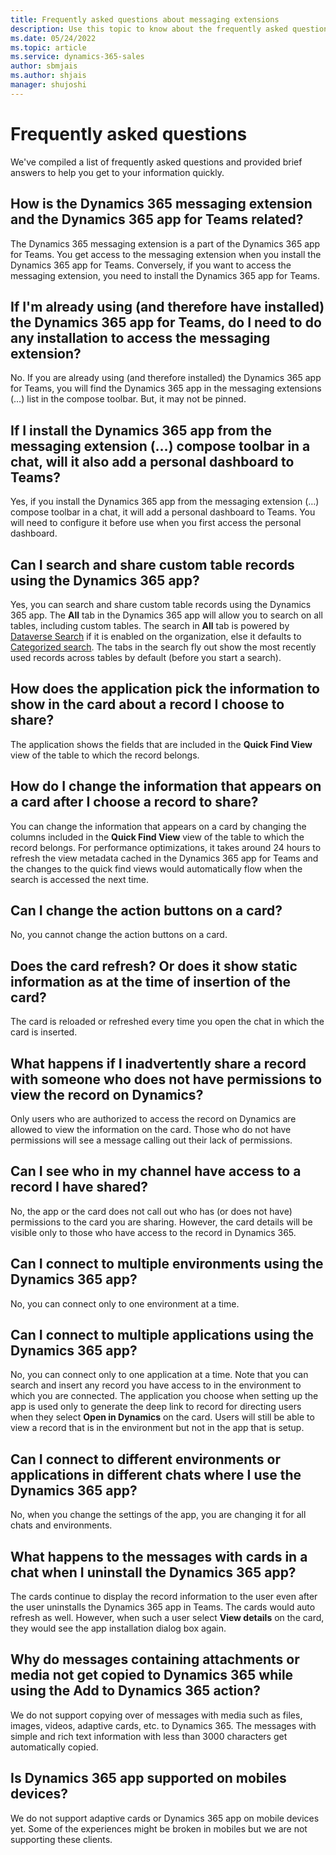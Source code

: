 ```yaml
---
title: Frequently asked questions about messaging extensions
description: Use this topic to know about the frequently asked questions and their answers about messaging extensions.
ms.date: 05/24/2022
ms.topic: article
ms.service: dynamics-365-sales
author: sbmjais
ms.author: shjais
manager: shujoshi
---
```


# Frequently asked questions

We've compiled a list of frequently asked questions and provided brief answers to help you get to your information quickly.

## How is the Dynamics 365 messaging extension and the Dynamics 365 app for Teams related?

The Dynamics 365 messaging extension is a part of the Dynamics 365 app for Teams. You get access to the messaging extension when you install the Dynamics 365 app for Teams. Conversely, if you want to access the messaging extension, you need to install the Dynamics 365 app for Teams.

## If I'm already using (and therefore have installed) the Dynamics 365 app for Teams, do I need to do any installation to access the messaging extension?  

No. If you are already using (and therefore installed) the Dynamics 365 app for Teams, you will find the Dynamics 365 app in the messaging extensions (…) list in the compose toolbar. But, it may not be pinned.

## If I install the Dynamics 365 app from the messaging extension (…) compose toolbar in a chat, will it also add a personal dashboard to Teams?

Yes, if you install the Dynamics 365 app from the messaging extension (…) compose toolbar in a chat, it will add a personal dashboard to Teams. You will need to configure it before use when you first access the personal dashboard.

## Can I search and share custom table records using the Dynamics 365 app?  

Yes, you can search and share custom table records using the Dynamics 365 app. The **All** tab in the Dynamics 365 app will allow you to search on all tables, including custom tables. The search in **All** tab is powered by [Dataverse Search](/power-platform/admin/configure-relevance-search-organization) if it is enabled on the organization, else it defaults to [Categorized search](/powerapps/user/quick-find#multiple-table-quick-find-categorized-search). The tabs in the search fly out show the most recently used records across tables by default (before you start a search).

## How does the application pick the information to show in the card about a record I choose to share?

The application shows the fields that are included in the **Quick Find View** view of the table to which the record belongs.

## How do I change the information that appears on a card after I choose a record to share?

You can change the information that appears on a card by changing the columns included in the **Quick Find View** view of the table to which the record belongs. For performance optimizations, it takes around 24 hours to refresh the view metadata cached in the Dynamics 365 app for Teams and the changes to the quick find views would automatically flow when the search is accessed the next time.

## Can I change the action buttons on a card?

No, you cannot change the action buttons on a card.

## Does the card refresh? Or does it show static information as at the time of insertion of the card?

The card is reloaded or refreshed every time you open the chat in which the card is inserted.

## What happens if I inadvertently share a record with someone who does not have permissions to view the record on Dynamics?

Only users who are authorized to access the record on Dynamics are allowed to view the information on the card. Those who do not have permissions will see a message calling out their lack of permissions.

## Can I see who in my channel have access to a record I have shared?

No, the app or the card does not call out who has (or does not have) permissions to the card you are sharing. However, the card details will be visible only to those who have access to the record in Dynamics 365.

## Can I connect to multiple environments using the Dynamics 365 app?

No, you can connect only to one environment at a time.

## Can I connect to multiple applications using the Dynamics 365 app?

No, you can connect only to one application at a time. Note that you can search and insert any record you have access to in the environment to which you are connected. The application you choose when setting up the app is used only to generate the deep link to record for directing users when they select **Open in Dynamics** on the card. Users will still be able to view a record that is in the environment but not in the app that is setup.

## Can I connect to different environments or applications in different chats where I use the Dynamics 365 app?

No, when you change the settings of the app, you are changing it for all chats and environments.

## What happens to the messages with cards in a chat when I uninstall the Dynamics 365 app?

The cards continue to display the record information to the user even after the user uninstalls the Dynamics 365 app in Teams. The cards would auto refresh as well. However, when such a user select **View details** on the card, they would see the app installation dialog box again.

## Why do messages containing attachments or media not get copied to Dynamics 365 while using the **Add to Dynamics 365** action?  

We do not support copying over of messages with media such as files, images, videos, adaptive cards, etc. to Dynamics 365. The messages with simple and rich text information with less than 3000 characters get automatically copied.

## Is Dynamics 365 app supported on mobiles devices?

We do not support adaptive cards or Dynamics 365 app on mobile devices yet. Some of the experiences might be broken in mobiles but we are not supporting these clients.

